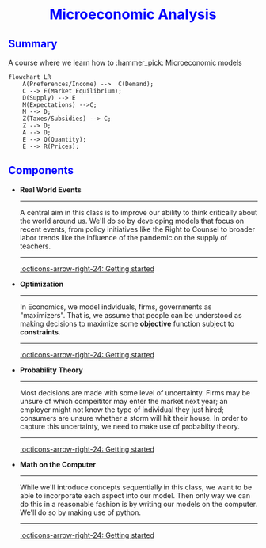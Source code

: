 <h1 style="text-align: center;color:blue;">Microeconomic Analysis</h1>

<h2 style="text-align: left;color:blue;">Summary</h2>

A course where we learn how to :hammer_pick: Microeconomic models 

```mermaid
flowchart LR
    A(Preferences/Income) -->  C(Demand);
    C --> E(Market Equilibrium);
    D(Supply) --> E
    M(Expectations) -->C;
    M --> D;
    Z(Taxes/Subsidies) --> C;
    Z --> D;
    A --> D;
    E --> Q(Quantity);
    E --> R(Prices);
```

<h2 style="text-align: left;color:blue;">Components</h2>

<div class="grid cards" markdown>

-   __Real World Events__

    ---
    
    A central aim in this class is to improve our ability to think critically about the world around us. We'll do so by developing models that focus on recent events, from policy initiatives like the Right to Counsel to broader labor trends like the influence of the pandemic on the supply of teachers.

    ---
    [:octicons-arrow-right-24: Getting started](#)

-   __Optimization__

    ---

    In Economics, we model indviduals, firms, governments as "maximizers". That is, 
    we assume that people can be understood as making decisions to maximize some **objective** function subject to **constraints**.

    ---
    [:octicons-arrow-right-24: Getting started](#)

-   __Probability Theory__

    ---

    Most decisions are made with some level of uncertainty. Firms may be unsure of which compeititor may enter the market next year; an employer might not know the type of individual they just hired; consumers are unsure whether a storm will hit their house. In order to capture this uncertainty, we need to make use of probabilty theory.

    ---
    [:octicons-arrow-right-24: Getting started](#)

-   __Math on the Computer__

    ---

    While we'll introduce concepts sequentially in this class, we want to be able to incorporate each aspect into our model. Then only way we can do this in a reasonable fashion is by writing our models on the computer. We'll do so by making use of python. 
    
    ---
    [:octicons-arrow-right-24: Getting started](#)

</div>




<!-- 
<div class="grid cards" markdown>

- Real World
- Model
- Solver

</div> -->

  
<!-- 
### **Schedule**

| Date      | Topic | Assignments| 
| :----:  |    :----:   |       :----:  | 
| 09/07   | [Course Overview](overview/overview.md), [Why Model](./chapters/why_model.md) |  |
| 09/09   | [Constraints (1)](./chapters/constraints/constraints_overview.md) |  |
| 09/14   | [Constraints (2)](./chapters/constraints/budget_contraints.md) | Posted Problem Set One |
| 09/16   | [Constraints (3)](./chapters/constraints/exploring_choice.md) |  |
| 09/19   | [Intro Uncertainty](./chapters/constraints/uncertainty.md) |  |
| 09/21   | [Utility (1)](./chapters/objectives/utility.md) |  |
| 09/23   | [Utility (2)](./chapters/objectives/utility.md) | Problem Set One Due  |
| 09/26   | Implicit Functions & Differentiation |  |
| 09/28   | [Technology](./chapters/objectives/production_constraints.md) |  |
| 09/30   | [Profit ](./chapters/objectives/profit.md)  | Draft of Written Response Due  | 
| 10/03   | [Solving Models](./chapters/solving_models.md) | Problem Set Two Posted| 
| 10/05   | Profit Maximization | | 
| 10/07   | [Consumer Heterogeneity](./chapters/slides/conumers.md) | | 
| 10/11   | Midterm Review | | 
| 10/12   | Midterm | | 
| 10/14   | [Demand](./chapters/applications/demand.md) | |
| 10/17   | [Comparative Statics](./chapters/comparative_statics.md) | |
| 10/19   | [Optimal Policy](./chapters/slides/optimal_policy.md)| |
| 10/21   | [Game Theory (1)](./chapters/applications/game%20theory.md) | |
| 10/24   | [Choice Uncertainty (1)](./chapters/slides/choice_uncertainty.md) | [Problem Set 3](https://github.com/pharringtonp19/mecon/blob/main/notebooks/problem_sets/assignments/Problem_Set_Three.ipynb) | 
| 10/26   | [Choice Uncertainty (2)](./chapters/slides/choice_uncertainty.md) | | 
| 10/28   | [Game Theory (2)](./chapters/applications/game%20theory.md) | |
|10/31 | [Math on the Computer](https://github.com/pharringtonp19/mecon/blob/main/notebooks/Problem_Set_4_Preparation.ipynb) |  [Problem Set 4](https://github.com/pharringtonp19/mecon/blob/main/notebooks/problem_sets/assignments/Problem_Set_Four.ipynb) | 
| 11/02   | [Choice Uncertainty (3)](./chapters/slides/choice_uncertainty.md) | | 
| 11/04   | [Choice Uncertainty (4)](./chapters/slides/choice_uncertainty.md) | | 
|11/07 | [Asymmetric Information (1)](./chapters/markets/information.md) |  [Problem Set 5](https://github.com/pharringtonp19/mecon/blob/main/notebooks/problem_sets/assignments/Design_Your_Own_Market_Correction.ipynb) | 
| 11/09  | [Mathematics of Equilibrium](./chapters/markets/information.md) | | 
| 11/11  | [Asymmetric Information (2)](./chapters/markets/information.md) || 
| 11/14  | [Asymmetric Information (3)](./chapters/markets/information.md) | | 
| 11/16  | [Asymmetric Information (4)](./chapters/markets/information.md) || 
| 11/18  | Midterm Review || 
| 11/21  | Midterm | |  -->


